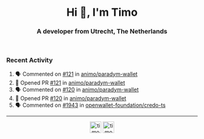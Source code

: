 <h1 align="center">Hi 👋, I'm Timo</h1>
<h3 align="center">A developer from Utrecht, The Netherlands</h3>
<br/>
<!-- https://github.com/rahuldkjain/github-profile-readme-generator --!>

<!--  <p align="left"><img src="https://github-readme-stats.vercel.app/api?username=timoglastra&show_icons=true&count_private=true&" alt="timoglastra" /></p> --!>

<!--
Github language stats
<p align="left"><img src="https://github-readme-stats.vercel.app/api/top-langs/?username=timoglastra&layout=compact" alt="timoglastra" /><p>
-->

<!-- Codestats language stats -->
<!-- <p align="left"><img src="https://codestats-readme.vercel.app/api/top-langs/?username=timoglastra&layout=compact&language_count=12" alt="timoglastra" /><p>    --!>
  
<h3>Recent Activity</h3>

<!--START_SECTION:activity-->
1. 🗣 Commented on [#121](https://github.com/animo/paradym-wallet/pull/121#issuecomment-2227340891) in [animo/paradym-wallet](https://github.com/animo/paradym-wallet)
2. 💪 Opened PR [#121](https://github.com/animo/paradym-wallet/pull/121) in [animo/paradym-wallet](https://github.com/animo/paradym-wallet)
3. 🗣 Commented on [#120](https://github.com/animo/paradym-wallet/pull/120#issuecomment-2227306991) in [animo/paradym-wallet](https://github.com/animo/paradym-wallet)
4. 💪 Opened PR [#120](https://github.com/animo/paradym-wallet/pull/120) in [animo/paradym-wallet](https://github.com/animo/paradym-wallet)
5. 🗣 Commented on [#1943](https://github.com/openwallet-foundation/credo-ts/issues/1943#issuecomment-2227278321) in [openwallet-foundation/credo-ts](https://github.com/openwallet-foundation/credo-ts)
<!--END_SECTION:activity-->

---

<p align="center">
<a href="https://twitter.com/timoglastra" target="blank"><img align="center" src="https://cdn.jsdelivr.net/npm/simple-icons@3.0.1/icons/twitter.svg" alt="timoglastra" height="30" width="30" /></a>
<a href="https://linkedin.com/in/timoglastra" target="blank"><img align="center" src="https://cdn.jsdelivr.net/npm/simple-icons@3.0.1/icons/linkedin.svg" alt="timoglastra" height="30" width="30" /></a>
</p>



